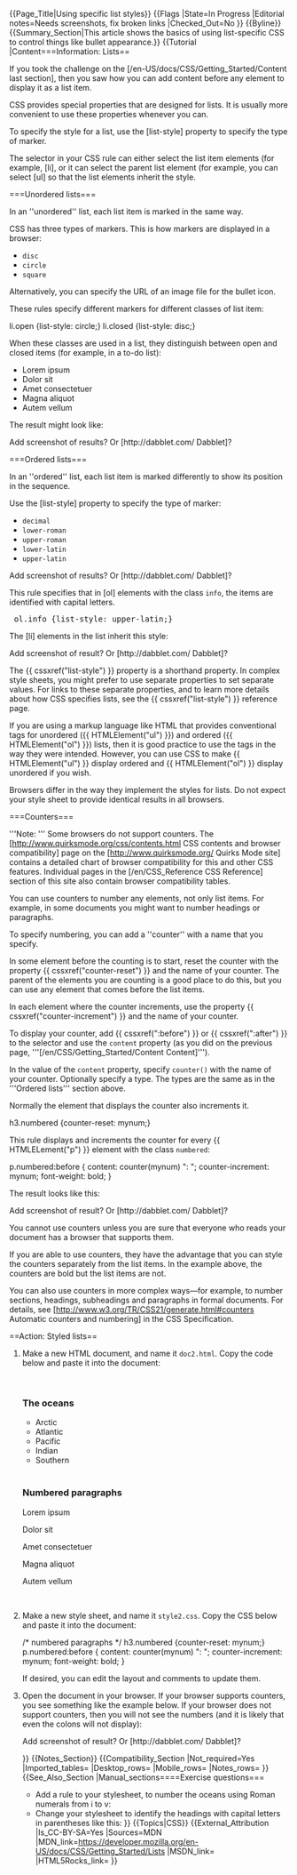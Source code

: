 {{Page_Title|Using specific list styles}}
{{Flags
|State=In Progress
|Editorial notes=Needs screenshots, fix broken links
|Checked_Out=No
}}
{{Byline}}
{{Summary_Section|This article shows the basics of using list-specific CSS to control things like bullet appearance.}}
{{Tutorial
|Content===Information: Lists==

If you took the challenge on the [/en-US/docs/CSS/Getting_Started/Content last section], then you saw how you can add content before any element to display it as a list item.

CSS provides special properties that are designed for lists. It is usually more convenient to use these properties whenever you can.

To specify the style for a list, use the [list-style] property to specify the type of marker.

The selector in your CSS rule can either select the list item elements (for example, [li], or it can select the parent list element (for example, you can select [ul] so that the list elements inherit the style.

===Unordered lists===

In an ''unordered'' list, each list item is marked in the same way.

CSS has three types of markers. This is how markers are displayed in a browser:

* <code>disc</code>
* <code>circle</code>
* <code>square</code>

Alternatively, you can specify the URL of an image file for the bullet icon.

These rules specify different markers for different classes of list item:

<syntaxhighlight lang="css">li.open {list-style: circle;}
li.closed {list-style: disc;}</syntaxhighlight>

When these classes are used in a list, they distinguish between open and closed items (for example, in a to-do list):

<syntaxhighlight lang="html5">
 <ul>
   <li class="open">Lorem ipsum</li>
   <li class="closed">Dolor sit</li>
   <li class="closed">Amet consectetuer</li>
   <li class="open">Magna aliquot</li>
   <li class="closed">Autem vellum</li>
 </ul>
</syntaxhighlight>

The result might look like:

<p class="note">Add screenshot of results? Or [http://dabblet.com/ Dabblet]?</p>

===Ordered lists===

In an ''ordered'' list, each list item is marked differently to show its position in the sequence.

Use the [list-style] property to specify the type of marker:

* <code>decimal</code>
* <code>lower-roman</code>
* <code>upper-roman</code>
* <code>lower-latin</code>
* <code>upper-latin</code>

<p class="note">Add screenshot of results? Or [http://dabblet.com/ Dabblet]?</p>

This rule specifies that in [ol] elements with the class <code>info</code>, the items are identified with capital letters.

<pre> ol.info {list-style: upper-latin;}</pre>

The [li] elements in the list inherit this style:</nowiki>

<p class="note">Add screenshot of result? Or [http://dabblet.com/ Dabblet]?</p>

The {{ cssxref("list-style") }} property is a shorthand property. In complex style sheets, you might prefer to use separate properties to set separate values. For links to these separate properties, and to learn more details about how CSS specifies lists, see the {{ cssxref("list-style") }} reference page.

If you are using a markup language like HTML that provides conventional tags for unordered ({{ HTMLElement("ul") }}) and ordered ({{ HTMLElement("ol") }}) lists, then it is good practice to use the tags in the way they were intended. However, you can use CSS to make {{ HTMLElement("ul") }} display ordered and {{ HTMLElement("ol") }} display unordered if you wish.

Browsers differ in the way they implement the styles for lists. Do not expect your style sheet to provide identical results in all browsers.

===Counters===

'''Note: ''' Some browsers do not support counters. The [http://www.quirksmode.org/css/contents.html CSS contents and browser compatibility] page on the [http://www.quirksmode.org/ Quirks Mode site] contains a detailed chart of browser compatibility for this and other CSS features. Individual pages in the [/en/CSS_Reference CSS Reference] section of this site also contain browser compatibility tables.

You can use counters to number any elements, not only list items. For example, in some documents you might want to number headings or paragraphs.

To specify numbering, you can add a ''counter'' with a name that you specify.

In some element before the counting is to start, reset the counter with the property {{ cssxref("counter-reset") }} and the name of your counter. The parent of the elements you are counting is a good place to do this, but you can use any element that comes before the list items.

In each element where the counter increments, use the property {{ cssxref("counter-increment") }} and the name of your counter.

To display your counter, add {{ cssxref(":before") }} or {{ cssxref(":after") }} to the selector and use the <code>content</code> property (as you did on the previous page, '''[/en/CSS/Getting_Started/Content Content]''').

In the value of the <code>content</code> property, specify <code>counter()</code> with the name of your counter. Optionally specify a type. The types are the same as in the '''Ordered lists''' section above.

Normally the element that displays the counter also increments it.

<syntaxhighlight lang="css">h3.numbered {counter-reset: mynum;}</syntaxhighlight>

This rule displays and increments the counter for every {{ HTMLELement("p") }} element with the class <code>numbered</code><nowiki>:</nowiki>

 
<syntaxhighlight lang="css">p.numbered:before {
   content: counter(mynum) ": ";
   counter-increment: mynum;
   font-weight: bold;
}</syntaxhighlight>

The result looks like this:

<p class="note">Add screenshot of result? Or [http://dabblet.com/ Dabblet]?</p>

You cannot use counters unless you are sure that everyone who reads your document has a browser that supports them.

If you are able to use counters, they have the advantage that you can style the counters separately from the list items. In the example above, the counters are bold but the list items are not.

You can also use counters in more complex ways—for example, to number sections, headings, subheadings and paragraphs in formal documents. For details, see [http://www.w3.org/TR/CSS21/generate.html#counters Automatic counters and numbering] in the CSS Specification.

==Action: Styled lists==

<ol>
<li><p>Make a new HTML document, and name it <code>doc2.html</code>. Copy the code below and paste it into the document:</p>

<syntaxhighlight lang="html5"> <!DOCTYPE html>
 <html>
   <head>
     <meta charset="UTF-8">
     <title>Sample document 2</title>
     <link rel="stylesheet" href="style2.css">
   </head>
   <body>
  
     <h3 id="oceans">The oceans</h3>
     <ul>
       <li>Arctic</li>
       <li>Atlantic</li>
       <li>Pacific</li>
       <li>Indian</li>
       <li>Southern</li>
     </ul>
  
     <h3 class="numbered">Numbered paragraphs</h3>
     <p class="numbered">Lorem ipsum</p>
     <p class="numbered">Dolor sit</p>
     <p class="numbered">Amet consectetuer</p>
     <p class="numbered">Magna aliquot</p>
     <p class="numbered">Autem vellum</p>
  
   </body>
 </html></syntaxhighlight></li>

<li><p>Make a new style sheet, and name it <code>style2.css</code>. Copy the CSS below and paste it into the document:</p>
<syntaxhighlight lang="css">/* numbered paragraphs */
 h3.numbered {counter-reset: mynum;}
  
 p.numbered:before {
   content: counter(mynum) ": ";
   counter-increment: mynum;
   font-weight: bold;
 }</syntaxhighlight>

<p>If desired, you can edit the layout and comments to update them.</p>
</li>
<li>
<p>Open the document in your browser. If your browser supports counters, you see something like the example below. If your browser does not support counters, then you will not see the numbers (and it is likely that even the colons will not display):</p>

<p class="note">Add screenshot of result? Or [http://dabblet.com/ Dabblet]?</p>
</li>
}}
{{Notes_Section}}
{{Compatibility_Section
|Not_required=Yes
|Imported_tables=
|Desktop_rows=
|Mobile_rows=
|Notes_rows=
}}
{{See_Also_Section
|Manual_sections====Exercise questions===

* Add a rule to your stylesheet, to number the oceans using Roman numerals from i to v:
* Change your stylesheet to identify the headings with capital letters in parentheses like this:
}}
{{Topics|CSS}}
{{External_Attribution
|Is_CC-BY-SA=Yes
|Sources=MDN
|MDN_link=https://developer.mozilla.org/en-US/docs/CSS/Getting_Started/Lists
|MSDN_link=
|HTML5Rocks_link=
}}